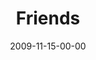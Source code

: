 ---
layout: message
category: message
series: "Typecast"
title: "Friends"
date: 2009-11-15-00-00
message_id: 590
audio: "http://s3.amazonaws.com/crossroads-media/messages/audio/Typecast1.mp3"
audio-duration: "30:50"
program: "http://s3.amazonaws.com/crossroads-media/documents/11_14-15_09Program.pdf"
description: "Brian Tome discusses the importance of friendship."
video: "http://s3.amazonaws.com/crossroads-media/messages/video/TypeCast1.mp4"
video-duration: "30:50"
video-image: "http://s3.amazonaws.com/crossroads-media/images/TypeCast1-still.jpg"
explicit: false
---